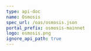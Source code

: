 ```yaml
---
type: api-doc
name: Osmosis
spec_url: /oas/osmosis.json
portal_prefix: osmosis-mainnet
logo: osmosis.png
ignore_api_path: true
---
```

